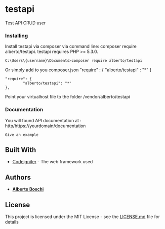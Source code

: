 # testapi

Test API CRUD user

### Installing

Install testapi via composer via command line: composer require alberto/testapi. testapi requires PHP >= 5.3.0.

```
C:\Users\{username}\Documents>composer require alberto/testapi
```

Or simply add to you composer.json "require" : { "alberto/testapi" : "*" }

```
"require": {
        "alberto/testapi": "*"    
},
```
Point your virtualhost file to the folder /vendor/alberto/testapi

### Documentation

You will found API documentation at : http/https://yourdomain/documentation

```
Give an example
```

## Built With

* [Codeigniter](https://www.codeigniter.com/) - The web framework used

## Authors

* **[Alberto Boschi](http://www.albertoboschi.com)**

## License

This project is licensed under the MIT License - see the [LICENSE.md](LICENSE.md) file for details
